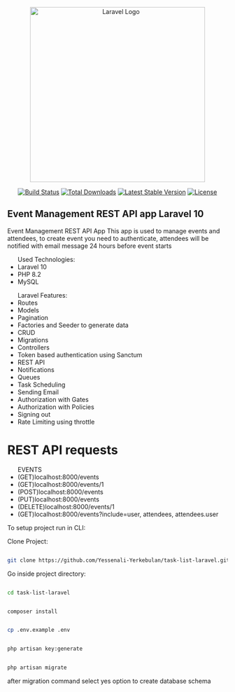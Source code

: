 <p align="center"><a href="https://laravel.com" target="_blank"><img src="https://raw.githubusercontent.com/laravel/art/master/logo-lockup/5%20SVG/2%20CMYK/1%20Full%20Color/laravel-logolockup-cmyk-red.svg" width="400" alt="Laravel Logo"></a></p>

<p align="center">
<a href="https://github.com/laravel/framework/actions"><img src="https://github.com/laravel/framework/workflows/tests/badge.svg" alt="Build Status"></a>
<a href="https://packagist.org/packages/laravel/framework"><img src="https://img.shields.io/packagist/dt/laravel/framework" alt="Total Downloads"></a>
<a href="https://packagist.org/packages/laravel/framework"><img src="https://img.shields.io/packagist/v/laravel/framework" alt="Latest Stable Version"></a>
<a href="https://packagist.org/packages/laravel/framework"><img src="https://img.shields.io/packagist/l/laravel/framework" alt="License"></a>
</p>

## Event Management REST API app Laravel 10

Event Management REST API App
This app is used to manage events and attendees, to create event you need to authenticate, attendees will be notified with email message 24 hours before event starts

<ul>Used Technologies:
    <li>Laravel 10</li>
    <li>PHP 8.2</li>
    <li>MySQL</li>
</ul>
<ul>Laravel Features:
    <li>Routes</li>
    <li>Models</li>
    <li>Pagination</li>
    <li>Factories and Seeder to generate data</li>
    <li>CRUD</li>
    <li>Migrations</li>
    <li>Controllers</li>
    <li>Token based authentication using Sanctum</li>
    <li>REST API</li>
    <li>Notifications</li>
    <li>Queues</li>
    <li>Task Scheduling</li>
    <li>Sending Email</li>
    <li>Authorization with Gates</li>
    <li>Authorization with Policies</li>
    <li>Signing out</li>
    <li>Rate Limiting using throttle</li>
</ul>


<h1>REST API requests</h1>
<ul>EVENTS
    <li>(GET)localhost:8000/events</li>
    <li>(GET)localhost:8000/events/1</li>
    <li>(POST)localhost:8000/events</li>
    <li>(PUT)localhost:8000/events</li>
    <li>(DELETE)localhost:8000/events/1</li>
    <li>(GET)localhost:8000/events?include=user, attendees, attendees.user</li>
</ul>



To setup project run in CLI:

Clone Project:

```sh

git clone https://github.com/Yessenali-Yerkebulan/task-list-laravel.git

```

Go inside project directory:

```sh

cd task-list-laravel

```

```sh

composer install

```

```sh

cp .env.example .env

```

```sh

php artisan key:generate

```

```sh

php artisan migrate

```

after migration command select yes option to create database schema

